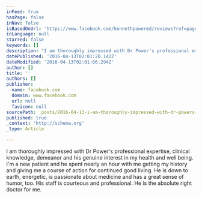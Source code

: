 ```yaml
---
inFeed: true
hasPage: false
inNav: false
isBasedOnUrl: 'https://www.facebook.com/kennethpowermd/reviews?ref=page_internal'
inLanguage: null
starred: false
keywords: []
description: "I am thoroughly impressed with Dr Power's professional expertise, clinical knowledge, demeanor and his genuine interest in my health and well being. I'm a new patient and he spent nearly an hour with me getting my history and giving me a course of action for continued good living. He is down to earth, energetic, is passionate about medicine and has a great sense of humor, too. His staff is courteous and professional. He is the absolute right doctor for me."
datePublished: '2016-04-13T02:01:20.142Z'
dateModified: '2016-04-13T02:01:06.294Z'
author: []
title: ''
authors: []
publisher:
  name: facebook.com
  domain: www.facebook.com
  url: null
  favicon: null
sourcePath: _posts/2016-04-13-i-am-thoroughly-impressed-with-dr-powers-professional-exper.md
published: true
_context: 'http://schema.org'
_type: Article

---
```

I am thoroughly impressed with Dr Power's professional expertise, clinical knowledge, demeanor and his genuine interest in my health and well being. I'm a new patient and he spent nearly an hour with me getting my history and giving me a course of action for continued good living. He is down to earth, energetic, is passionate about medicine and has a great sense of humor, too. His staff is courteous and professional. He is the absolute right doctor for me.